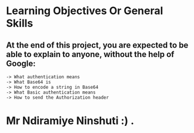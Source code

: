 # Learning Objectives Or General Skills

## At the end of this project, you are expected to be able to explain to anyone, without the help of Google:

    -> What authentication means
    -> What Base64 is
    -> How to encode a string in Base64
    -> What Basic authentication means
    -> How to send the Authorization header

# Mr Ndiramiye Ninshuti :) .
